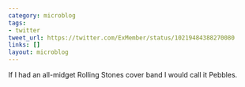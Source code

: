 ```yaml
---
category: microblog
tags:
- twitter
tweet_url: https://twitter.com/ExMember/status/10219484388270080
links: []
layout: microblog
---
```

If I had an all-midget Rolling Stones cover band I would call it Pebbles.
